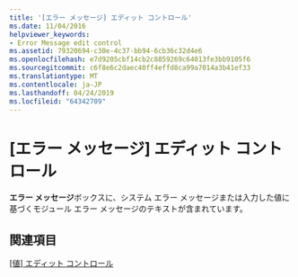 ```yaml
---
title: '[エラー メッセージ] エディット コントロール'
ms.date: 11/04/2016
helpviewer_keywords:
- Error Message edit control
ms.assetid: 79320694-c30e-4c37-bb94-6cb36c32d4e6
ms.openlocfilehash: e7d9205cbf14cb2c8859269c64013fe3bb9105f6
ms.sourcegitcommit: c6f8e6c2daec40ff4effd8ca99a7014a3b41ef33
ms.translationtype: MT
ms.contentlocale: ja-JP
ms.lasthandoff: 04/24/2019
ms.locfileid: "64342709"
---
```

# <a name="error-message-edit-control"></a>[エラー メッセージ] エディット コントロール

**エラー メッセージ**ボックスに、システム エラー メッセージまたは入力した値に基づくモジュール エラー メッセージのテキストが含まれています。

## <a name="see-also"></a>関連項目

[[値] エディット コントロール](value-edit-control.md)
